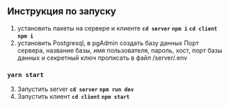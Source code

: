 ## Инструкция по запуску
1) установить пакеты на сервере и клиенте
**`cd server`**
**`npm i`**
**`cd client`**
**`npm i`**
2) установить Postgresql, в pgAdmin создать базу данных
Порт сервера, название базы, имя пользователя, пароль, хост, порт базы данных и секретный ключ прописать в файл /server/.env
### `yarn start`
3) Запустить server 
**`cd server`**
**`npm run dev`**
4) Запустить клиент
**`cd client`**
**`npm start`**
